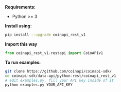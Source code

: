 **Requirements:**
 * Python >= 3

**Install using:**

```bash
pip install --upgrade coinapi_rest_v1
```

**Import this way**

```python
from coinapi_rest_v1.restapi import CoinAPIv1
```

**To run examples:**

```bash
git clone https://github.com/coinapi/coinapi-sdk/
cd coinapi-sdk/data-api/python-rest/coinapi_rest_v1
# edit examples.py, fill your API key inside of it
python examples.py YOUR_API_KEY
```
